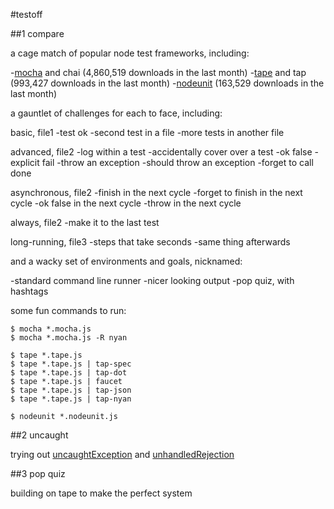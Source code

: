 #testoff

##1 compare

a cage match of popular node test frameworks, including:

-[mocha](https://www.npmjs.com/package/mocha) and chai (4,860,519 downloads in the last month)
-[tape](https://www.npmjs.com/package/tape) and tap (993,427 downloads in the last month)
-[nodeunit](https://www.npmjs.com/package/nodeunit) (163,529 downloads in the last month)

a gauntlet of challenges for each to face, including:

basic, file1
-test ok
-second test in a file
-more tests in another file

advanced, file2
-log within a test
-accidentally cover over a test
-ok false
-explicit fail
-throw an exception
-should throw an exception
-forget to call done

asynchronous, file2
-finish in the next cycle
-forget to finish in the next cycle
-ok false in the next cycle
-throw in the next cycle

always, file2
-make it to the last test

long-running, file3
-steps that take seconds
-same thing afterwards

and a wacky set of environments and goals, nicknamed:

-standard command line runner
-nicer looking output
-pop quiz, with hashtags

some fun commands to run:

	$ mocha *.mocha.js
	$ mocha *.mocha.js -R nyan
	
	$ tape *.tape.js
	$ tape *.tape.js | tap-spec
	$ tape *.tape.js | tap-dot
	$ tape *.tape.js | faucet
	$ tape *.tape.js | tap-json
	$ tape *.tape.js | tap-nyan
	
	$ nodeunit *.nodeunit.js

##2 uncaught

trying out
[uncaughtException](https://nodejs.org/api/process.html#process_event_uncaughtexception) and
[unhandledRejection](https://nodejs.org/api/process.html#process_event_unhandledrejection)

##3 pop quiz

building on tape to make the perfect system







